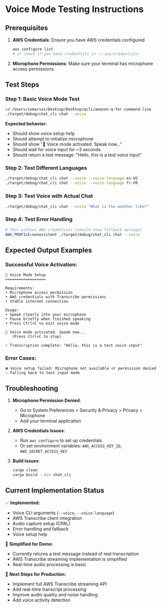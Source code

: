 # Voice Mode Testing Instructions

## Prerequisites
1. **AWS Credentials**: Ensure you have AWS credentials configured
   ```bash
   aws configure list
   # or check if you have credentials in ~/.aws/credentials
   ```

2. **Microphone Permissions**: Make sure your terminal has microphone access permissions

## Test Steps

### Step 1: Basic Voice Mode Test
```bash
cd /Users/somarsai/Desktop/Desktop/qcli/amazon-q-for-command-line
./target/debug/chat_cli chat --voice
```

**Expected behavior:**
- Should show voice setup help
- Should attempt to initialize microphone
- Should show "🎤 Voice mode activated. Speak now..."
- Should wait for voice input for ~3 seconds
- Should return a test message: "Hello, this is a test voice input"

### Step 2: Test Different Languages
```bash
./target/debug/chat_cli chat --voice --voice-language es-US
./target/debug/chat_cli chat --voice --voice-language fr-FR
```

### Step 3: Test Voice with Actual Chat
```bash
./target/debug/chat_cli chat --voice "What is the weather like?"
```

### Step 4: Test Error Handling
```bash
# Test without AWS credentials (should show fallback message)
AWS_PROFILE=nonexistent ./target/debug/chat_cli chat --voice
```

## Expected Output Examples

### Successful Voice Activation:
```
🎤 Voice Mode Setup
==================

Requirements:
• Microphone access permission
• AWS credentials with Transcribe permissions
• Stable internet connection

Usage:
• Speak clearly into your microphone
• Pause briefly when finished speaking
• Press Ctrl+C to exit voice mode

🎤 Voice mode activated. Speak now...
   (Press Ctrl+C to stop)

✓ Transcription complete: "Hello, this is a test voice input"
```

### Error Cases:
```
❌ Voice setup failed: Microphone not available or permission denied
💡 Falling back to text input mode
```

## Troubleshooting

1. **Microphone Permission Denied**:
   - Go to System Preferences > Security & Privacy > Privacy > Microphone
   - Add your terminal application

2. **AWS Credentials Issues**:
   - Run `aws configure` to set up credentials
   - Or set environment variables: `AWS_ACCESS_KEY_ID`, `AWS_SECRET_ACCESS_KEY`

3. **Build Issues**:
   ```bash
   cargo clean
   cargo build --bin chat_cli
   ```

## Current Implementation Status

✅ **Implemented:**
- Voice CLI arguments (`--voice`, `--voice-language`)
- AWS Transcribe client integration
- Audio capture setup (CPAL)
- Error handling and fallback
- Voice setup help

🚧 **Simplified for Demo:**
- Currently returns a test message instead of real transcription
- AWS Transcribe streaming implementation is simplified
- Real-time audio processing is basic

🔄 **Next Steps for Production:**
- Implement full AWS Transcribe streaming API
- Add real-time transcript processing
- Improve audio quality and noise handling
- Add voice activity detection
